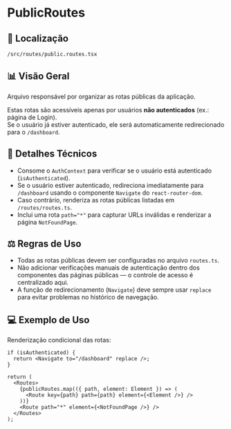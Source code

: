 # PublicRoutes

## 📁 Localização
`/src/routes/public.routes.tsx`


## 📊 Visão Geral
Arquivo responsável por organizar as rotas públicas da aplicação.

Estas rotas são acessíveis apenas por usuários **não autenticados** (ex.: página de Login).  
Se o usuário já estiver autenticado, ele será automaticamente redirecionado para o `/dashboard`.

## 🔎 Detalhes Técnicos
- Consome o `AuthContext` para verificar se o usuário está autenticado (`isAuthenticated`).
- Se o usuário estiver autenticado, redireciona imediatamente para `/dashboard` usando o componente `Navigate` do `react-router-dom`.
- Caso contrário, renderiza as rotas públicas listadas em `/routes/routes.ts`.
- Inclui uma rota `path="*"` para capturar URLs inválidas e renderizar a página `NotFoundPage`.

## ⚖️ Regras de Uso
- Todas as rotas públicas devem ser configuradas no arquivo `routes.ts`.
- Não adicionar verificações manuais de autenticação dentro dos componentes das páginas públicas — o controle de acesso é centralizado aqui.
- A função de redirecionamento (`Navigate`) deve sempre usar `replace` para evitar problemas no histórico de navegação.

## 💻 Exemplo de Uso
Renderização condicional das rotas:

```tsx
if (isAuthenticated) {
  return <Navigate to="/dashboard" replace />;
}

return (
  <Routes>
    {publicRoutes.map(({ path, element: Element }) => (
      <Route key={path} path={path} element={<Element />} />
    ))}
    <Route path="*" element={<NotFoundPage />} />
  </Routes>
);
```